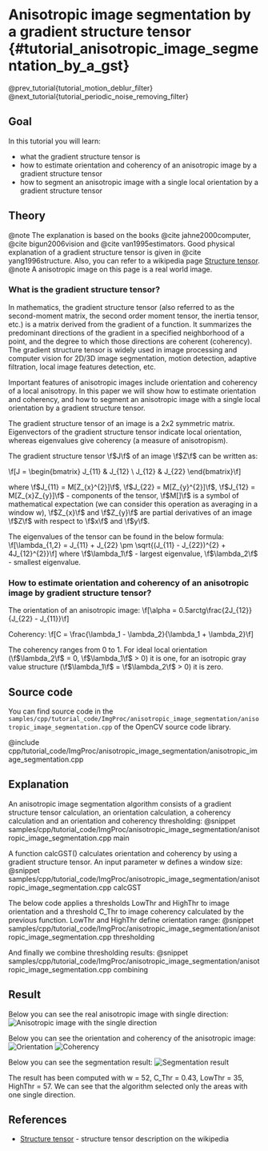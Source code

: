 Anisotropic image segmentation by a gradient structure tensor {#tutorial_anisotropic_image_segmentation_by_a_gst}
==========================

@prev_tutorial{tutorial_motion_deblur_filter}
@next_tutorial{tutorial_periodic_noise_removing_filter}

Goal
----

In this tutorial you will learn:

-   what the gradient structure tensor is
-   how to estimate orientation and coherency of an anisotropic image by a gradient structure tensor
-   how to segment an anisotropic image with a single local orientation by a gradient structure tensor

Theory
------

@note The explanation is based on the books @cite jahne2000computer, @cite bigun2006vision and @cite van1995estimators. Good physical explanation of a gradient structure tensor is given in @cite yang1996structure. Also, you can refer to a wikipedia page [Structure tensor].
@note A anisotropic image on this page is a real world  image.

### What is the gradient structure tensor?

In mathematics, the gradient structure tensor (also referred to as the second-moment matrix, the second order moment tensor, the inertia tensor, etc.) is a matrix derived from the gradient of a function. It summarizes the predominant directions of the gradient in a specified neighborhood of a point, and the degree to which those directions are coherent (coherency). The gradient structure tensor is widely used in image processing and computer vision for 2D/3D image segmentation, motion detection, adaptive filtration, local image features detection, etc.

Important features of anisotropic images include orientation and coherency of a local anisotropy. In this paper we will show how to estimate orientation and coherency, and how to segment an anisotropic image with a single local orientation by a gradient structure tensor.

The gradient structure tensor of an image is a 2x2 symmetric matrix. Eigenvectors of the gradient structure tensor indicate local orientation, whereas eigenvalues give coherency (a measure of anisotropism).

The gradient structure tensor \f$J\f$ of an image \f$Z\f$ can be written as:

\f[J = \begin{bmatrix}
J_{11} & J_{12}  \\
J_{12} & J_{22}
\end{bmatrix}\f]

where \f$J_{11} = M[Z_{x}^{2}]\f$, \f$J_{22} = M[Z_{y}^{2}]\f$, \f$J_{12} = M[Z_{x}Z_{y}]\f$ - components of the tensor, \f$M[]\f$ is a symbol of mathematical expectation (we can consider this operation as averaging in a window w), \f$Z_{x}\f$ and \f$Z_{y}\f$ are partial derivatives of an image \f$Z\f$ with respect to \f$x\f$ and \f$y\f$.

The eigenvalues of the tensor can be found in the below formula:
\f[\lambda_{1,2} = J_{11} + J_{22} \pm \sqrt{(J_{11} - J_{22})^{2} + 4J_{12}^{2}}\f]
where \f$\lambda_1\f$ - largest eigenvalue, \f$\lambda_2\f$ - smallest eigenvalue.

### How to estimate orientation and coherency of an anisotropic image by gradient structure tensor?

The orientation of an anisotropic image:
\f[\alpha = 0.5arctg\frac{2J_{12}}{J_{22} - J_{11}}\f]

Coherency:
\f[C = \frac{\lambda_1 - \lambda_2}{\lambda_1 + \lambda_2}\f]

The coherency ranges from 0 to 1. For ideal local orientation (\f$\lambda_2\f$ = 0, \f$\lambda_1\f$ > 0) it is one, for an isotropic gray value structure (\f$\lambda_1\f$ = \f$\lambda_2\f$ > 0) it is zero.

Source code
-----------

You can find source code in the `samples/cpp/tutorial_code/ImgProc/anisotropic_image_segmentation/anisotropic_image_segmentation.cpp` of the OpenCV source code library.

@include cpp/tutorial_code/ImgProc/anisotropic_image_segmentation/anisotropic_image_segmentation.cpp

Explanation
-----------
An anisotropic image segmentation algorithm consists of a gradient structure tensor calculation, an orientation calculation, a coherency calculation and an orientation and coherency thresholding:
@snippet samples/cpp/tutorial_code/ImgProc/anisotropic_image_segmentation/anisotropic_image_segmentation.cpp main

A function calcGST() calculates orientation and coherency by using a gradient structure tensor. An input parameter w defines a window size:
@snippet samples/cpp/tutorial_code/ImgProc/anisotropic_image_segmentation/anisotropic_image_segmentation.cpp calcGST

The below code applies a thresholds LowThr and HighThr to image orientation and a threshold C_Thr to image coherency calculated by the previous function. LowThr and HighThr define orientation range:
@snippet samples/cpp/tutorial_code/ImgProc/anisotropic_image_segmentation/anisotropic_image_segmentation.cpp thresholding

And finally we combine thresholding results:
@snippet samples/cpp/tutorial_code/ImgProc/anisotropic_image_segmentation/anisotropic_image_segmentation.cpp combining

Result
------

Below you can see the real anisotropic image with single direction:
![Anisotropic image with the single direction](images/gst_input.jpg)

Below you can see the orientation and coherency of the anisotropic image:
![Orientation](images/gst_orientation.jpg)
![Coherency](images/gst_coherency.jpg)

Below you can see the segmentation result:
![Segmentation result](images/gst_result.jpg)

The result has been computed with w = 52, C_Thr = 0.43, LowThr = 35, HighThr = 57. We can see that the algorithm selected only the areas with one single direction.

References
------
- [Structure tensor] - structure tensor description on the wikipedia

<!-- invisible references list -->
[Structure tensor]: https://en.wikipedia.org/wiki/Structure_tensor
